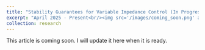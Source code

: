 ```yaml
---
title: "Stability Guarantees for Variable Impedance Control (In Progress)"
excerpt: "April 2025 - Present<br/><img src='/images/coming_soon.png' alt='coming_soon' style='max-width:100%; height:auto; width:25%;'>"
collection: research
---
```


This article is coming soon. I will update it here when it is ready.